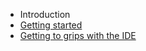 * Introduction
* [Getting started](./getting-started.md)
* [Getting to grips with the IDE](./getting-to-grips-with-the-ide.md)
